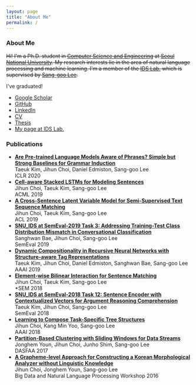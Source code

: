 ```yaml
---
layout: page
title: "About Me"
permalink: /
---
```


### About Me
~~Hi! I'm a Ph.D. student in [Computer Science and Engineering](https://cse.snu.ac.kr/) at [Seoul National University](http://snu.ac.kr/).
My research interests lie in the area of natural language processing and machine learning.
I'm a member of the [IDS Lab.](http://ids.snu.ac.kr) which is supervised by [Sang-goo Lee](http://ids.snu.ac.kr/site/members/M_Sang-goo_Lee.html).~~

I've graduated!

- [Google Scholar](https://scholar.google.com/citations?user=ni9rA8sAAAAJ)
- [GitHub](https://github.com/jihunchoi)
- [LinkedIn](https://www.linkedin.com/in/jihun-choi/)
- [CV](/files/cv.pdf)
- [Thesis](/files/phdthesis.pdf)
- [My page at IDS Lab.](http://ids.snu.ac.kr/site/members/A_Jihun_Choi.html)

### Publications
- [**Are Pre-trained Language Models Aware of Phrases? Simple but Strong Baselines for Grammar Induction**](https://openreview.net/forum?id=H1xPR3NtPB)  
  Taeuk Kim, Jihun Choi, Daniel Edmiston, Sang-goo Lee  
  ICLR 2020
- [**Cell-aware Stacked LSTMs for Modeling Sentences**](https://arxiv.org/abs/1809.02279)  
  Jihun Choi, Taeuk Kim, Sang-goo Lee  
  ACML 2019
- [**A Cross-Sentence Latent Variable Model for Semi-Supervised Text Sequence Matching**](https://arxiv.org/abs/1906.01343)  
  Jihun Choi, Taeuk Kim, Sang-goo Lee  
  ACL 2019
- [**SNU_IDS at SemEval-2019 Task 3: Addressing Training-Test Class Distribution Mismatch in Conversational Classification**](https://arxiv.org/abs/1903.02163)  
  Sanghwan Bae, Jihun Choi, Sang-goo Lee  
  SemEval 2019
- [**Dynamic Compositionality in Recursive Neural Networks with Structure-aware Tag Representations**](https://arxiv.org/abs/1809.02286)  
  Taeuk Kim, Jihun Choi, Daniel Edmiston, Sanghwan Bae, Sang-goo Lee  
  AAAI 2019
- [**Element-wise Bilinear Interaction for Sentence Matching**](https://www.aclweb.org/anthology/papers/S/S18/S18-2012/)  
  Jihun Choi, Taeuk Kim, Sang-goo Lee  
  \*SEM 2018
- [**SNU_IDS at SemEval-2018 Task 12: Sentence Encoder with Contextualized Vectors for Argument Reasoning Comprehension**](https://arxiv.org/abs/1805.07049)  
  Taeuk Kim, Jihun Choi, Sang-goo Lee  
  SemEval 2018
- [**Learning to Compose Task-Specific Tree Structures**](https://arxiv.org/abs/1707.02786)  
  Jihun Choi, Kang Min Yoo, Sang-goo Lee  
  AAAI 2018
- [**Partition-Based Clustering with Sliding Windows for Data Streams**](https://link.springer.com/chapter/10.1007/978-3-319-55699-4_18)  
  Jonghem Youn, Jihun Choi, Junho Shim, Sang-goo Lee  
  DASFAA 2017
- [**A Grapheme-level Approach for Constructing a Korean Morphological Analyzer without Linguistic Knowledge**](/files/2016_grapheme_level_korean_morp_analyzer.pdf)  
  Jihun Choi, Jonghem Youn, Sang-goo Lee  
  Big Data and Natural Language Processing Workshop 2016
